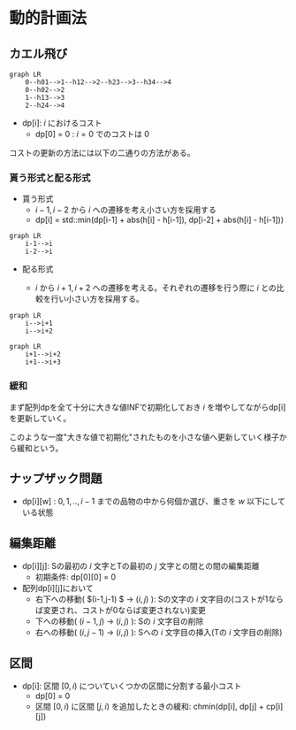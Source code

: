 # 動的計画法

## カエル飛び 

```mermaid
graph LR
    0--h01-->1--h12-->2--h23-->3--h34-->4
    0--h02-->2
    1--h13-->3
    2--h24-->4
```

- dp[i]: $i$ におけるコスト 
    - dp[0] = 0 : $i = 0$ でのコストは $0$ 

コストの更新の方法には以下の二通りの方法がある。

### 貰う形式と配る形式

- 貰う形式
    - $i-1,i-2$ から $i$ への遷移を考え小さい方を採用する
    - dp[i] = std::min(dp[i-1] + abs(h[i] - h[i-1]), dp[i-2] + abs(h[i] - h[i-1])) 
```mermaid
graph LR
    i-1-->i
    i-2-->i
```
- 配る形式

    - $i$ から $i+1,i+2$ への遷移を考える。それぞれの遷移を行う際に $i$ との比較を行い小さい方を採用する。
```mermaid
graph LR
    i-->i+1
    i-->i+2
```

```mermaid
graph LR
    i+1-->i+2
    i+1-->i+3
```


### 緩和

まず配列dpを全て十分に大きな値INFで初期化しておき $i$ を増やしてながらdp[i]を更新していく。

このような一度"大きな値で初期化"されたものを小さな値へ更新していく様子から緩和という。

## ナップザック問題 

- dp[i][w] : $0,1,..,i-1$ までの品物の中から何個か選び、重さを $w$ 以下にしている状態

## 編集距離

- dp[i][j]: Sの最初の $i$ 文字とTの最初の $j$ 文字との間との間の編集距離
    - 初期条件: dp[0][0] = 0
- 配列dp[i][j]において
    - 右下への移動( $(i-1,j-1) $ -> $(i,j)$ ): Sの文字の $i$ 文字目の(コストが1ならば変更され、コストが0ならば変更されない)変更 
    - 下への移動( $(i-1,j)$ -> $(i,j)$ ): Sの $i$ 文字目の削除
    - 右への移動( $(i,j-1)$ -> $(i,j)$ ): Sへの $i$ 文字目の挿入(Tの $i$ 文字目の削除)

## 区間

- dp[i]: 区間 $[0,i)$ についていくつかの区間に分割する最小コスト 
    - dp[0] = 0
    - 区間 $[0,i)$ に区間 $[j,i)$ を追加したときの緩和: chmin(dp[i], dp[j] + cp[i][j])

